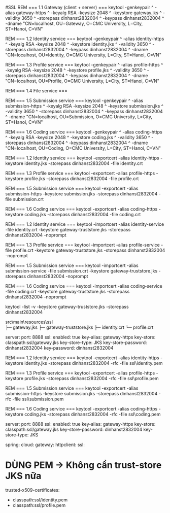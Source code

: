 #SSL
REM === 1.1 Gateway (client + server) ===
keytool -genkeypair ^
-alias gateway-https ^
-keyalg RSA -keysize 2048 ^
-keystore gateway.jks ^
-validity 3650 ^
-storepass dinhanst2832004 ^
-keypass dinhanst2832004 ^
-dname "CN=localhost, OU=Gateway, O=CMC University, L=City, ST=Hanoi, C=VN"

REM === 1.2 Identity service ===
keytool -genkeypair ^
-alias identity-https ^
-keyalg RSA -keysize 2048 ^
-keystore identity.jks ^
-validity 3650 ^
-storepass dinhanst2832004 ^
-keypass dinhanst2832004 ^
-dname "CN=localhost, OU=Identity, O=CMC University, L=City, ST=Hanoi, C=VN"

REM === 1.3 Profile service ===
keytool -genkeypair ^
-alias profile-https ^
-keyalg RSA -keysize 2048 ^
-keystore profile.jks ^
-validity 3650 ^
-storepass dinhanst2832004 ^
-keypass dinhanst2832004 ^
-dname "CN=localhost, OU=Profile, O=CMC University, L=City, ST=Hanoi, C=VN"

REM === 1.4 File service ===

REM === 1.5 Submission service ===
keytool -genkeypair ^
-alias submission-https ^
-keyalg RSA -keysize 2048 ^
-keystore submission.jks ^
-validity 3650 ^
-storepass dinhanst2832004 ^
-keypass dinhanst2832004 ^
-dname "CN=localhost, OU=Submission, O=CMC University, L=City, ST=Hanoi, C=VN"

REM === 1.6 Coding service ===
keytool -genkeypair ^
-alias coding-https ^
-keyalg RSA -keysize 2048 ^
-keystore coding.jks ^
-validity 3650 ^
-storepass dinhanst2832004 ^
-keypass dinhanst2832004 ^
-dname "CN=localhost, OU=Coding, O=CMC University, L=City, ST=Hanoi, C=VN"

REM === 1.2 Identity service ===
keytool -exportcert -alias identity-https -keystore identity.jks -storepass dinhanst2832004 -file identity.crt

REM === 1.3 Profile service ===
keytool -exportcert -alias profile-https -keystore profile.jks -storepass dinhanst2832004 -file profile.crt

REM === 1.5 Submission service ===
keytool -exportcert -alias submission-https -keystore submission.jks -storepass dinhanst2832004 -file submission.crt

REM === 1.6 Coding service ===
keytool -exportcert -alias coding-https -keystore coding.jks -storepass dinhanst2832004 -file coding.crt

REM === 1.2 Identity service ===
keytool -importcert -alias identity-service -file identity.crt -keystore gateway-truststore.jks -storepass
dinhanst2832004 -noprompt

REM === 1.3 Profile service ===
keytool -importcert -alias profile-service -file profile.crt -keystore gateway-truststore.jks -storepass dinhanst2832004
-noprompt

REM === 1.5 Submission service ===
keytool -importcert -alias submission-service -file submission.crt -keystore gateway-truststore.jks -storepass
dinhanst2832004 -noprompt

REM === 1.6 Coding service ===
keytool -importcert -alias coding-service -file coding.crt -keystore gateway-truststore.jks -storepass dinhanst2832004
-noprompt

keytool -list -v -keystore gateway-truststore.jks -storepass dinhanst2832004

src\main\resources\ssl\
├─ gateway.jks
├─ gateway-truststore.jks
├─ identity.crt
└─ profile.crt

server:
port: 8888
ssl:
enabled: true
key-alias: gateway-https
key-store: classpath:ssl/gateway.jks
key-store-type: JKS
key-store-password: dinhanst2832004
key-password: dinhanst2832004

REM === 1.2 Identity service ===
keytool -exportcert -alias identity-https -keystore identity.jks -storepass dinhanst2832004 -rfc -file ssl\identity.pem

REM === 1.3 Profile service ===
keytool -exportcert -alias profile-https -keystore profile.jks -storepass dinhanst2832004 -rfc -file ssl\profile.pem

REM === 1.5 Submission service ===
keytool -exportcert -alias submission-https -keystore submission.jks -storepass dinhanst2832004 -rfc -file
ssl\submission.pem

REM === 1.6 Coding service ===
keytool -exportcert -alias coding-https -keystore coding.jks -storepass dinhanst2832004 -rfc -file ssl\coding.pem

server:
port: 8888
ssl:
enabled: true
key-alias: gateway-https
key-store: classpath:ssl/gateway.jks
key-store-password: dinhanst2832004
key-store-type: JKS

spring:
cloud:
gateway:
httpclient:
ssl:
# DÙNG PEM → Không cần trust-store JKS nữa
trusted-x509-certificates:
- classpath:ssl/identity.pem
- classpath:ssl/profile.pem

